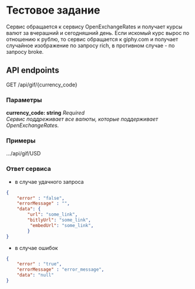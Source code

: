 # Тестовое задание
Сервис обращается к сервису OpenExchangeRates и получает курсы валют за вчерашний и сегодняшний день.
Если искомый курс вырос по отношению к рублю, то сервис обращается к giphy.com и получает случайное изображение по запросу rich, в противном случае - по запросу broke.

## API endpoints

GET /api/gif/{currency_code}

### Параметры
**currency_code: string**  *Required* <br>
*Сервис поддреживает все валюты, которые поддерживает OpenExchangeRates.*

### Примеры
.../api/gif/USD

### Ответ сервиса
* в случае удачного запроса
```json
{
    "error" : "false",
    "errorMessage" : "",
    "data": {
        "url": "some_link",
        "bitlyUrl": "some_link",
         "embedUrl": "some_link",
        }        
}
```
 * в случае ошибок
```json
{
    "error" : "true",
    "errorMessage" : "error_message",
    "data": "null"  
}
```

